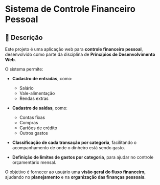 # Sistema de Controle Financeiro Pessoal

## 📌 Descrição

Este projeto é uma aplicação web para **controle financeiro pessoal**, desenvolvido como parte da disciplina de **Princípios de Desenvolvimento Web**.

O sistema permite:

- **Cadastro de entradas**, como:

  - Salário
  - Vale-alimentação
  - Rendas extras

- **Cadastro de saídas**, como:

  - Contas fixas
  - Compras
  - Cartões de crédito
  - Outros gastos

- **Classificação de cada transação por categoria**, facilitando o acompanhamento de onde o dinheiro está sendo gasto.

- **Definição de limites de gastos por categoria**, para ajudar no controle orçamentário mensal.

O objetivo é fornecer ao usuário uma **visão geral do fluxo financeiro**, ajudando no **planejamento** e na **organização das finanças pessoais**.
